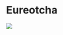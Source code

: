 # Eureotcha
<img src="https://img.shields.io/badge/js-F7DF1E?style=for-the-badge&logo=javascript&logoColor=black">
